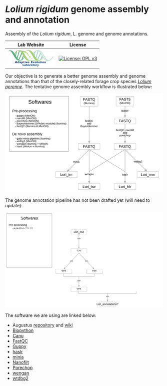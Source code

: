 # *Lolium rigidum* genome assembly and annotation
Assembly of the *Lolium rigidum*, L. genome and genome annotations.

|**Lab Website**|**License**|
|:-------:|:--------:|
| <a href="https://adaptive-evolution.biosciences.unimelb.edu.au/"><img src="misc/Adaptive Evolution Logo mod.png" width="150"> | [![License: GPL v3](https://img.shields.io/badge/License-GPLv3-blue.svg)](https://www.gnu.org/licenses/gpl-3.0) |

Our objective is to generate a better genome assembly and genome annotations than that of the closely-related forage crop species [*Lolium perenne*](https://onlinelibrary.wiley.com/doi/full/10.1111/tpj.13037). The tentative genome assembly workflow is illustrated below:

![assembly](misc/assembly_pipeline.svg)

The genome annotation pipeline has not been drafted yet (will need to update):

![annotation](misc/annotation_pipeline.svg)

The software we are using are linked below:
- Augustus [repository](https://github.com/Gaius-Augustus/Augustus) and [wiki](http://bioinf.uni-greifswald.de/bioinf/wiki/pmwiki.php?n=Augustus.Augustus)
- [Biopython](https://biopython.org/)
- [Canu](https://canu.readthedocs.io/en/latest/)
- [FastQC](https://www.bioinformatics.babraham.ac.uk/projects/fastqc/)
- [Guppy](https://genomebiology.biomedcentral.com/articles/10.1186/s13059-019-1727-y)
- [haslr](https://github.com/vpc-ccg/haslr)
- [minia](https://github.com/GATB/gatb-minia-pipeline)
- [Nanofilt](https://github.com/wdecoster/nanofilt)
- [Porechop](https://github.com/rrwick/Porechop)
- [wengan](https://github.com/adigenova/wengan)
- [wtdbg2](https://www.nature.com/articles/s41592-019-0669-3)

